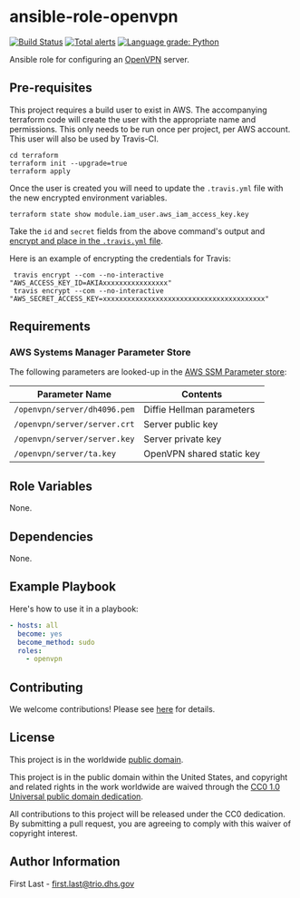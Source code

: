 # ansible-role-openvpn #

[![Build Status](https://travis-ci.com/cisagov/ansible-role-openvpn.svg?branch=develop)](https://travis-ci.com/cisagov/ansible-role-openvpn)
[![Total alerts](https://img.shields.io/lgtm/alerts/g/cisagov/ansible-role-openvpn.svg?logo=lgtm&logoWidth=18)](https://lgtm.com/projects/g/cisagov/ansible-role-openvpn/alerts/)
[![Language grade: Python](https://img.shields.io/lgtm/grade/python/g/cisagov/ansible-role-openvpn.svg?logo=lgtm&logoWidth=18)](https://lgtm.com/projects/g/cisagov/ansible-role-openvpn/context:python)

Ansible role for configuring an [OpenVPN](https://openvpn.net) server.

## Pre-requisites ##

This project requires a build user to exist in AWS.  The accompanying terraform
code will create the user with the appropriate name and permissions.  This only
needs to be run once per project, per AWS account.  This user will also be used by
Travis-CI.

```console
cd terraform
terraform init --upgrade=true
terraform apply
```

Once the user is created you will need to update the `.travis.yml` file with the
new encrypted environment variables.

```console
terraform state show module.iam_user.aws_iam_access_key.key
```

Take the `id` and `secret` fields from the above command's output and [encrypt
and place in the `.travis.yml` file](https://docs.travis-ci.com/user/encryption-keys/).

Here is an example of encrypting the credentials for Travis:

```console
 travis encrypt --com --no-interactive "AWS_ACCESS_KEY_ID=AKIAxxxxxxxxxxxxxxxx"
 travis encrypt --com --no-interactive "AWS_SECRET_ACCESS_KEY=xxxxxxxxxxxxxxxxxxxxxxxxxxxxxxxxxxxxxxxx"
```

## Requirements ##

### AWS Systems Manager Parameter Store ###

The following parameters are looked-up in the
[AWS SSM Parameter store](https://docs.aws.amazon.com/systems-manager/latest/userguide/systems-manager-parameter-store.html):

| Parameter Name             | Contents                  |
|----------------------------|---------------------------|
| `/openvpn/server/dh4096.pem` | Diffie Hellman parameters |
| `/openvpn/server/server.crt` | Server public key         |
| `/openvpn/server/server.key` | Server private key        |
| `/openvpn/server/ta.key`     | OpenVPN shared static key |

## Role Variables ##

None.

## Dependencies ##

None.

## Example Playbook ##

Here's how to use it in a playbook:

```yaml
- hosts: all
  become: yes
  become_method: sudo
  roles:
    - openvpn
```

## Contributing ##

We welcome contributions!  Please see [here](CONTRIBUTING.md) for
details.

## License ##

This project is in the worldwide [public domain](LICENSE).

This project is in the public domain within the United States, and
copyright and related rights in the work worldwide are waived through
the [CC0 1.0 Universal public domain
dedication](https://creativecommons.org/publicdomain/zero/1.0/).

All contributions to this project will be released under the CC0
dedication. By submitting a pull request, you are agreeing to comply
with this waiver of copyright interest.

## Author Information ##

First Last - <first.last@trio.dhs.gov>
